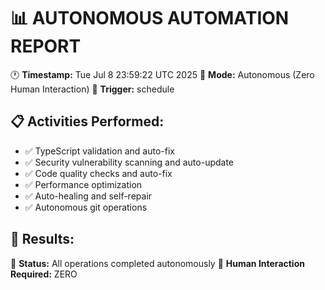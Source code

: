 📊 AUTONOMOUS AUTOMATION REPORT
=================================

🕐 **Timestamp:** Tue Jul  8 23:59:22 UTC 2025
🤖 **Mode:** Autonomous (Zero Human Interaction)
🔄 **Trigger:** schedule

## 📋 Activities Performed:
- ✅ TypeScript validation and auto-fix
- ✅ Security vulnerability scanning and auto-update
- ✅ Code quality checks and auto-fix
- ✅ Performance optimization
- ✅ Auto-healing and self-repair
- ✅ Autonomous git operations

## 🎯 Results:

🤖 **Status:** All operations completed autonomously
🎉 **Human Interaction Required:** ZERO
